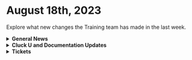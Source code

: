# August 18th, 2023

Explore what new changes the Training team has made in the last week.

<details>

<summary><strong>General News</strong></summary>

* Fun Fact for the week: I took my own advice from last week, played Fire Emblem on Nintendo Switch Online, and I'm just as obsessed with it as I was back in 2003. Sorry Baldur's Gate 3...
* Shout out to all the customers who gave education feedback this week! One highlight is more content on creating tasks using small sub-workflows to speed up automation building. More to come!
* [We've updated the times on our Rewst 104 \~ 106 training to give a 15-minute break between](https://calendly.com/cluck-u):
  * Mondays: Rewst 101 @ 12pm EST + Rewst 104 @ 1:15pm EST
  * Tuesdays: Rewst 102 @ 12pm EST + Rewst 105 @ 1:15pm EST
  * Wednesdays: Rewst 103 @ 12pm EST + Rewst 106 @ 1:15pm EST
  * Thursdays: ROC AMA @ 12pm EST
* Join us in our new [Cluck-U Discord channel](https://discord.com/channels/936789089703845988/1121465945295167588) if you have any questions, comments, or concerns!
* The [ROC Open Mic link has been added to the Open Mic page](../roc-open-mics/) and included in the Navigation under "Additional Resources."

</details>

<details>

<summary><strong>Cluck U and Documentation Updates</strong></summary>

**Cluck University**

* Added the [Rewst 106 video](../../cluck-university/rewst-foundations-10x/106-subworkflows-and-with-items.md).
* Added Resource and Documentation links to [Rewst 102 \~ 106 pages](../../cluck-university/rewst-foundations-10x/).
* Updated steps on [Rewst 104 page](../../cluck-university/rewst-foundations-10x/104-options-generators-and-generic-api-requests.md) based on feedback.

**Documentation**

* [Open Mic - August 11th Video and Page Added](../roc-open-mics/august-11th-2023-if-you-smell-what-the-roc-is-cooking.md)
* Created a [Microsoft Azure Actions Page](../../documentation/integrations/cloud/microsoft-cloud-integration-bundle-documentation/microsoft-azure/azure-actions.md) and [Enhanced Setup instructions](../../documentation/integrations/cloud/microsoft-cloud-integration-bundle-documentation/microsoft-azure/microsoft-azure-integration-setup.md).
* Added a new consolidated [Microsoft CSP Integration Setup page](../../documentation/integrations/cloud/microsoft-cloud-integration-bundle-documentation/microsoft-csp/microsoft-csp-integration-setup.md).
* Consolidated the [Microsoft Graph integration setup page](../../documentation/integrations/cloud/microsoft-cloud-integration-bundle-documentation/microsoft-graph/microsoft-graph-integration-setup.md), added an [Actions page](../../documentation/integrations/cloud/microsoft-cloud-integration-bundle-documentation/microsoft-graph/graph-actions.md), and enhanced the [Graph Subscriptions page](../../documentation/integrations/cloud/microsoft-cloud-integration-bundle-documentation/microsoft-graph/microsoft-graph-subscriptions.md).
* Completely reworked the [Best Practices for Microsoft Integrations](../../documentation/integrations/cloud/authorization-best-practices.md) and [Common Issues with Microsoft Integrations pages](../../documentation/integrations/cloud/microsoft-cloud-integration-bundle-documentation/common-issues-with-microsoft-bundle/).
* Updated the [Auvik Integration setup page](../../documentation/integrations/rmm/auvik/auvik-integration-setup.md) and added a [Actions & Endpoints](../../documentation/integrations/rmm/auvik/actions-and-endpoints.md) page.
* Updates and Fixes
  * Updated the top and left navigation for clarity + updated some text on the front page.
  * Updated the Rewst Powershell xml download link on the [Kaseya VSA Integration setup page](../../documentation/integrations/rmm/kaseya-vsa/).
  * Updated [ConnectWise Manage Integration Setup](../../documentation/integrations/psa/connectwise-manage/connectwise-integration-setup.md) and [Pod Configuration](../../documentation/integrations/psa/connectwise-manage/pod-configuration.md) pages.
  * Update the[ Rewst Script Run file on the Datto RMM Integration Setup page](../../documentation/integrations/rmm/datto-rmm/datto-rmm-integration-setup.md).
  * Added Auth Server Hostname information in the [Halo PSA Integration setup page](../../documentation/integrations/psa/halopsa/halo-integration-setup.md).
  * Updated the [Organization Variables](../../documentation/user-management/organization-variables.md) list.
  * Various spelling issues were fixed [SonicWall Integration Page](../../documentation/integrations/security/sonicwall-nsm/sonicwall-integration-setup.md).
  * Updated [Jinja Filters page](../../documentation/jinja/list-of-jinja-filters.md).

</details>

<details>

<summary><strong>Tickets</strong></summary>

With the ROC now using Halo for their ticketing system, this is when you should find a ticket created for you!

* [ ] A discussion with a ROC engineer that doesn't result in a fix on first discussion
* [ ] If you have a call to troubleshoot, create workflows or other ROC work
* [ ] For all onboarding or expansion work
* [ ] If a call results in a new workflow idea or request

If you'd like to manually create a ticket yourself, review the "Rewst Support" section at the bottom of this page.

</details>
